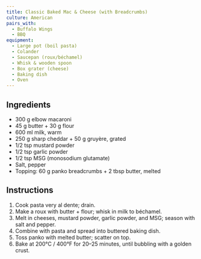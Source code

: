 ```yaml
---
title: Classic Baked Mac & Cheese (with Breadcrumbs)
culture: American
pairs_with:
  - Buffalo Wings
  - BBQ
equipment:
  - Large pot (boil pasta)
  - Colander
  - Saucepan (roux/béchamel)
  - Whisk & wooden spoon
  - Box grater (cheese)
  - Baking dish
  - Oven
---
```


## Ingredients
- 300 g elbow macaroni
- 45 g butter + 30 g flour
- 600 ml milk, warm
- 250 g sharp cheddar + 50 g gruyère, grated
- 1/2 tsp mustard powder
- 1/2 tsp garlic powder
- 1/2 tsp MSG (monosodium glutamate)
- Salt, pepper
- Topping: 60 g panko breadcrumbs + 2 tbsp butter, melted

## Instructions
1. Cook pasta very al dente; drain.
2. Make a roux with butter + flour; whisk in milk to béchamel.
3. Melt in cheeses, mustard powder, garlic powder, and MSG; season with salt and pepper.
4. Combine with pasta and spread into buttered baking dish.
5. Toss panko with melted butter; scatter on top.
6. Bake at 200°C / 400°F for 20–25 minutes, until bubbling with a golden crust.
